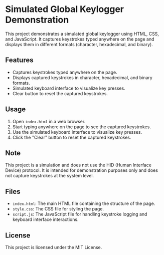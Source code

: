 
# Simulated Global Keylogger Demonstration

This project demonstrates a simulated global keylogger using HTML, CSS, and JavaScript. It captures keystrokes typed anywhere on the page and displays them in different formats (character, hexadecimal, and binary).

## Features

- Captures keystrokes typed anywhere on the page.
- Displays captured keystrokes in character, hexadecimal, and binary formats.
- Simulated keyboard interface to visualize key presses.
- Clear button to reset the captured keystrokes.

## Usage

1. Open `index.html` in a web browser.
2. Start typing anywhere on the page to see the captured keystrokes.
3. Use the simulated keyboard interface to visualize key presses.
4. Click the "Clear" button to reset the captured keystrokes.

## Note

This project is a simulation and does not use the HID (Human Interface Device) protocol. It is intended for demonstration purposes only and does not capture keystrokes at the system level.

## Files

- `index.html`: The main HTML file containing the structure of the page.
- `style.css`: The CSS file for styling the page.
- `script.js`: The JavaScript file for handling keystroke logging and keyboard interface interactions.

## License

This project is licensed under the MIT License.
